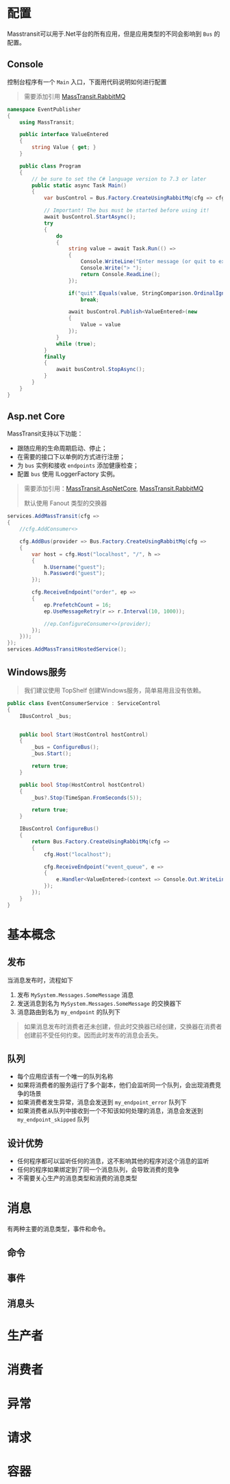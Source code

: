 # 配置

Masstransit可以用于.Net平台的所有应用，但是应用类型的不同会影响到 `Bus` 的配置。

## Console

控制台程序有一个 `Main` 入口，下面用代码说明如何进行配置

> 需要添加引用 [MassTransit.RabbitMQ](https://nuget.org/packages/MassTransit.RabbitMQ/)

```c#
namespace EventPublisher
{
    using MassTransit;

    public interface ValueEntered
    {
        string Value { get; }
    }

    public class Program
    {
        // be sure to set the C# language version to 7.3 or later
        public static async Task Main()
        {
            var busControl = Bus.Factory.CreateUsingRabbitMq(cfg => cfg.Host("localhost"));

            // Important! The bus must be started before using it!
            await busControl.StartAsync();
            try
            {
                do
                {
                    string value = await Task.Run(() =>
                    {
                        Console.WriteLine("Enter message (or quit to exit)");
                        Console.Write("> ");
                        return Console.ReadLine();
                    });

                    if("quit".Equals(value, StringComparison.OrdinalIgnoreCase))
                        break;

                    await busControl.Publish<ValueEntered>(new
                    {
                        Value = value
                    });
                }
                while (true);
            }
            finally
            {
                await busControl.StopAsync();
            }
        }
    }
}
```



## Asp.net Core

MassTransit支持以下功能：

- 跟随应用的生命周期启动、停止；
- 在需要的接口下以单例的方式进行注册；
- 为 `bus` 实例和接收 `endpoints` 添加健康检查；
- 配置 `bus` 使用 ILoggerFactory 实例。

> 需要添加引用：[MassTransit.AspNetCore](https://nuget.org/packages/MassTransit.AspNetCore/), [MassTransit.RabbitMQ](https://nuget.org/packages/MassTransit.RabbitMQ/)
>
> 默认使用 Fanout 类型的交换器

```c#
services.AddMassTransit(cfg =>
{
    //cfg.AddConsumer<>

    cfg.AddBus(provider => Bus.Factory.CreateUsingRabbitMq(cfg =>
    {
        var host = cfg.Host("localhost", "/", h =>
        {
            h.Username("guest");
            h.Password("guest");
        });

        cfg.ReceiveEndpoint("order", ep =>
        {
            ep.PrefetchCount = 16;
            ep.UseMessageRetry(r => r.Interval(10, 1000));

            //ep.ConfigureConsumer<>(provider);
        });
    }));
});
services.AddMassTransitHostedService();
```



## Windows服务

> 我们建议使用 TopShelf 创建Windows服务，简单易用且没有依赖。

```c#
public class EventConsumerService : ServiceControl
{
    IBusControl _bus;


    public bool Start(HostControl hostControl)
    {
        _bus = ConfigureBus();
        _bus.Start();

        return true;
    }

    public bool Stop(HostControl hostControl)
    {
        _bus?.Stop(TimeSpan.FromSeconds(5));

        return true;
    }

    IBusControl ConfigureBus()
    {
        return Bus.Factory.CreateUsingRabbitMq(cfg =>
        {
            cfg.Host("localhost");

            cfg.ReceiveEndpoint("event_queue", e =>
            {
                e.Handler<ValueEntered>(context => Console.Out.WriteLineAsync($"Value was entered: {context.Message.Value}"));
            });
        });
    }
}
```



# 基本概念

## 发布

当消息发布时，流程如下

1. 发布 `MySystem.Messages.SomeMessage` 消息
2. 发送消息到名为 `MySystem.Messages.SomeMessage` 的交换器下
3. 消息路由到名为 `my_endpoint` 的队列下

> 如果消息发布时消费者还未创建，但此时交换器已经创建，交换器在消费者创建前不受任何约束。因而此时发布的消息会丢失。

## 队列

- 每个应用应该有一个唯一的队列名称
- 如果将消费者的服务运行了多个副本，他们会监听同一个队列，会出现消费竞争的场景
- 如果消费者发生异常，消息会发送到 `my_endpoint_error`  队列下
- 如果消费者从队列中接收到一个不知该如何处理的消息，消息会发送到 `my_endpoint_skipped` 队列

## 设计优势

- 任何程序都可以监听任何的消息，这不影响其他的程序对这个消息的监听
- 任何的程序如果绑定到了同一个消息队列，会导致消费的竞争
- 不需要关心生产的消息类型和消费的消息类型

# 消息

有两种主要的消息类型，事件和命令。

## 命令



## 事件



## 消息头





# 生产者



# 消费者



# 异常



# 请求



# 容器





